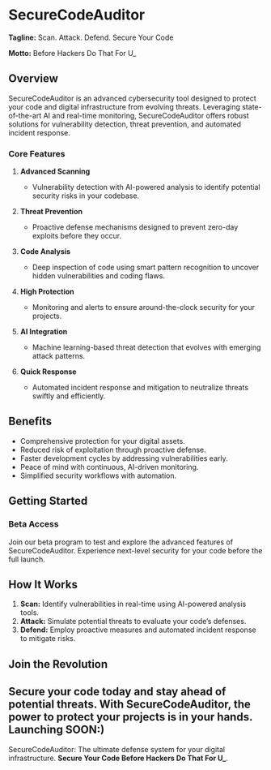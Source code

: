 # SecureCodeAuditor

**Tagline:** Scan. Attack. Defend. Secure Your Code

**Motto:** Before Hackers Do That For U_

## Overview
SecureCodeAuditor is an advanced cybersecurity tool designed to protect your code and digital infrastructure from evolving threats. Leveraging state-of-the-art AI and real-time monitoring, SecureCodeAuditor offers robust solutions for vulnerability detection, threat prevention, and automated incident response.

### **Core Features**

1. **Advanced Scanning**
   - Vulnerability detection with AI-powered analysis to identify potential security risks in your codebase.

2. **Threat Prevention**
   - Proactive defense mechanisms designed to prevent zero-day exploits before they occur.

3. **Code Analysis**
   - Deep inspection of code using smart pattern recognition to uncover hidden vulnerabilities and coding flaws.

4. **High Protection**
   - Monitoring and alerts to ensure around-the-clock security for your projects.

5. **AI Integration**
   - Machine learning-based threat detection that evolves with emerging attack patterns.

6. **Quick Response**
   - Automated incident response and mitigation to neutralize threats swiftly and efficiently.

## **Benefits**

- Comprehensive protection for your digital assets.
- Reduced risk of exploitation through proactive defense.
- Faster development cycles by addressing vulnerabilities early.
- Peace of mind with continuous, AI-driven monitoring.
- Simplified security workflows with automation.

## **Getting Started**


### **Beta Access**
Join our beta program to test and explore the advanced features of SecureCodeAuditor. Experience next-level security for your code before the full launch.



## **How It Works**

1. **Scan:** Identify vulnerabilities in real-time using AI-powered analysis tools.
2. **Attack:** Simulate potential threats to evaluate your code’s defenses.
3. **Defend:** Employ proactive measures and automated incident response to mitigate risks.

## **Join the Revolution**
Secure your code today and stay ahead of potential threats. With SecureCodeAuditor, the power to protect your projects is in your hands.
Launching SOON:)
---
SecureCodeAuditor: The ultimate defense system for your digital infrastructure. **Secure Your Code Before Hackers Do That For U_**.

